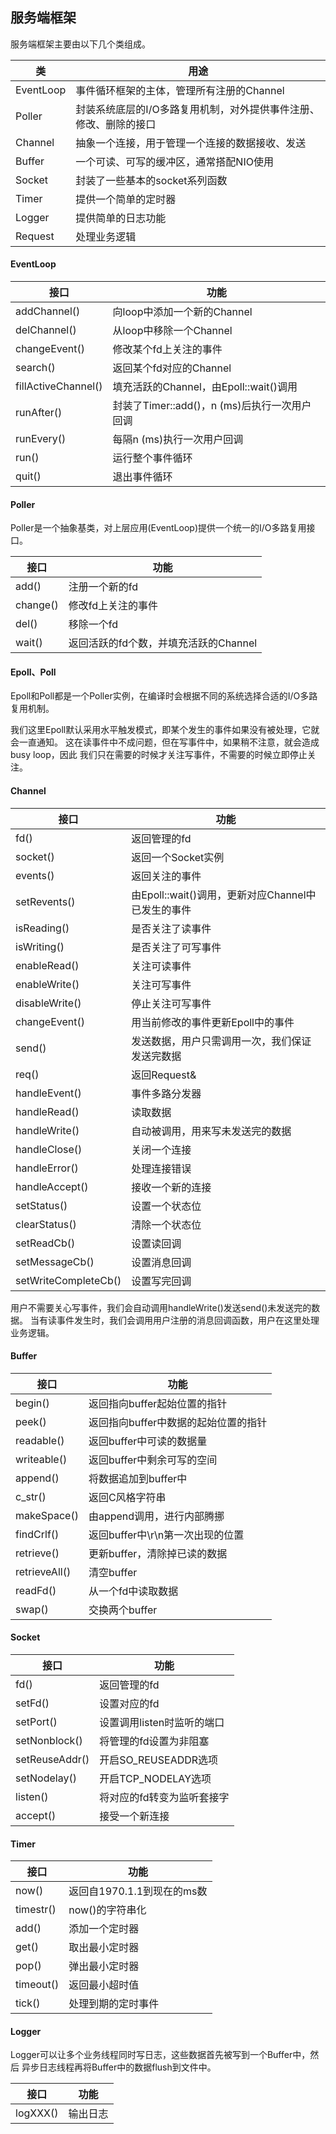 ## 服务端框架
服务端框架主要由以下几个类组成。

|类|用途|
|---|---|
|EventLoop|事件循环框架的主体，管理所有注册的Channel|
|Poller|封装系统底层的I/O多路复用机制，对外提供事件注册、修改、删除的接口|
|Channel|抽象一个连接，用于管理一个连接的数据接收、发送|
|Buffer|一个可读、可写的缓冲区，通常搭配NIO使用|
|Socket|封装了一些基本的socket系列函数|
|Timer|提供一个简单的定时器|
|Logger|提供简单的日志功能|
|Request|处理业务逻辑|

#### EventLoop
|接口|功能|
|---|---|
|addChannel()|向loop中添加一个新的Channel|
|delChannel()|从loop中移除一个Channel|
|changeEvent()|修改某个fd上关注的事件|
|search()|返回某个fd对应的Channel|
|fillActiveChannel()|填充活跃的Channel，由Epoll::wait()调用|
|runAfter()|封装了Timer::add()，n (ms)后执行一次用户回调|
|runEvery()|每隔n (ms)执行一次用户回调|
|run()|运行整个事件循环|
|quit()|退出事件循环|

#### Poller
Poller是一个抽象基类，对上层应用(EventLoop)提供一个统一的I/O多路复用接口。

|接口|功能|
|---|---|
|add()|注册一个新的fd|
|change()|修改fd上关注的事件|
|del()|移除一个fd|
|wait()|返回活跃的fd个数，并填充活跃的Channel|

#### Epoll、Poll
Epoll和Poll都是一个Poller实例，在编译时会根据不同的系统选择合适的I/O多路复用机制。

我们这里Epoll默认采用水平触发模式，即某个发生的事件如果没有被处理，它就会一直通知。
这在读事件中不成问题，但在写事件中，如果稍不注意，就会造成busy loop，因此
我们只在需要的时候才关注写事件，不需要的时候立即停止关注。

#### Channel
|接口|功能|
|---|---|
|fd()|返回管理的fd|
|socket()|返回一个Socket实例|
|events()|返回关注的事件|
|setRevents()|由Epoll::wait()调用，更新对应Channel中已发生的事件|
|isReading()|是否关注了读事件|
|isWriting()|是否关注了可写事件|
|enableRead()|关注可读事件|
|enableWrite()|关注可写事件|
|disableWrite()|停止关注可写事件|
|changeEvent()|用当前修改的事件更新Epoll中的事件|
|send()|发送数据，用户只需调用一次，我们保证发送完数据|
|req()|返回Request&|
|handleEvent()|事件多路分发器|
|handleRead()|读取数据|
|handleWrite()|自动被调用，用来写未发送完的数据|
|handleClose()|关闭一个连接|
|handleError()|处理连接错误|
|handleAccept()|接收一个新的连接|
|setStatus()|设置一个状态位|
|clearStatus()|清除一个状态位|
|setReadCb()|设置读回调|
|setMessageCb()|设置消息回调|
|setWriteCompleteCb()|设置写完回调|

用户不需要关心写事件，我们会自动调用handleWrite()发送send()未发送完的数据。
当有读事件发生时，我们会调用用户注册的消息回调函数，用户在这里处理业务逻辑。

#### Buffer
|接口|功能|
|---|---|
|begin()|返回指向buffer起始位置的指针|
|peek()|返回指向buffer中数据的起始位置的指针|
|readable()|返回buffer中可读的数据量|
|writeable()|返回buffer中剩余可写的空间|
|append()|将数据追加到buffer中|
|c_str()|返回C风格字符串|
|makeSpace()|由append调用，进行内部腾挪|
|findCrlf()|返回buffer中\r\n第一次出现的位置|
|retrieve()|更新buffer，清除掉已读的数据|
|retrieveAll()|清空buffer|
|readFd()|从一个fd中读取数据|
|swap()|交换两个buffer|

#### Socket
|接口|功能|
|---|---|
|fd()|返回管理的fd|
|setFd()|设置对应的fd|
|setPort()|设置调用listen时监听的端口|
|setNonblock()|将管理的fd设置为非阻塞|
|setReuseAddr()|开启SO_REUSEADDR选项|
|setNodelay()|开启TCP_NODELAY选项|
|listen()|将对应的fd转变为监听套接字|
|accept()|接受一个新连接|

#### Timer
|接口|功能|
|---|---|
|now()|返回自1970.1.1到现在的ms数|
|timestr()|now()的字符串化|
|add()|添加一个定时器|
|get()|取出最小定时器|
|pop()|弹出最小定时器|
|timeout()|返回最小超时值|
|tick()|处理到期的定时事件|

#### Logger

Logger可以让多个业务线程同时写日志，这些数据首先被写到一个Buffer中，然后
异步日志线程再将Buffer中的数据flush到文件中。

|接口|功能|
|---|---|
|logXXX()|输出日志|
